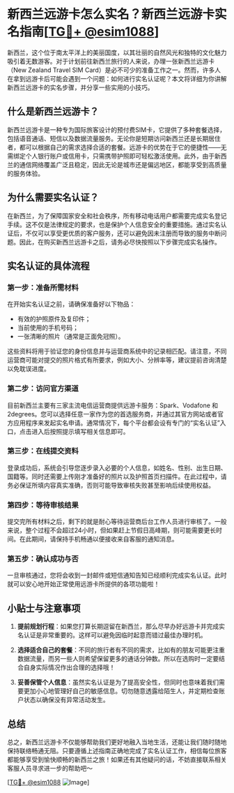 # 新西兰远游卡怎么实名？新西兰远游卡实名指南[[TG💪+ @esim1088](https://t.me/s/esim1088)]

新西兰，这个位于南太平洋上的美丽国度，以其壮丽的自然风光和独特的文化魅力吸引着无数游客。对于计划前往新西兰旅行的人来说，办理一张新西兰远游卡（New Zealand Travel SIM Card）是必不可少的准备工作之一。然而，许多人在拿到远游卡后可能会遇到一个问题：如何进行实名认证呢？本文将详细为你讲解新西兰远游卡的实名步骤，并分享一些实用的小技巧。

## 什么是新西兰远游卡？

新西兰远游卡是一种专为国际旅客设计的预付费SIM卡，它提供了多种套餐选择，包括语音通话、短信以及数据流量服务。无论你是短期访问新西兰还是长期居住者，都可以根据自己的需求选择合适的套餐。远游卡的优势在于它的便捷性——无需绑定个人银行账户或信用卡，只需携带护照即可轻松激活使用。此外，由于新西兰的通信网络覆盖广泛且稳定，因此无论是城市还是偏远地区，都能享受到高质量的服务体验。

## 为什么需要实名认证？

在新西兰，为了保障国家安全和社会秩序，所有移动电话用户都需要完成实名登记手续。这不仅是法律规定的要求，也是保护个人信息安全的重要措施。通过实名认证后，不仅可以享受更优质的客户服务，还可以避免因未注册而导致的服务中断问题。因此，在购买新西兰远游卡之后，请务必尽快按照以下步骤完成实名操作。

## 实名认证的具体流程

### 第一步：准备所需材料

在开始实名认证之前，请确保准备好以下物品：
- 有效的护照原件及复印件；
- 当前使用的手机号码；
- 一张清晰的照片（通常是正面免冠照）。

这些资料将用于验证您的身份信息并与运营商系统中的记录相匹配。请注意，不同运营商可能对提交的照片格式有所要求，例如大小、分辨率等，建议提前咨询清楚以免耽误进度。

### 第二步：访问官方渠道

目前新西兰主要有三家主流电信运营商提供远游卡服务：Spark、Vodafone 和 2degrees。您可以选择任意一家作为您的首选服务商，并通过其官方网站或者官方应用程序来发起实名申请。通常情况下，每个平台都会设有专门的“实名认证”入口，点击进入后按照提示填写相关信息即可。

### 第三步：在线提交资料

登录成功后，系统会引导您逐步录入必要的个人信息，如姓名、性别、出生日期、国籍等。同时还需要上传刚才准备好的照片以及护照首页扫描件。在此过程中，请务必保证所填内容真实准确，否则可能导致审核失败甚至影响后续使用权益。

### 第四步：等待审核结果

提交完所有材料之后，剩下的就是耐心等待运营商后台工作人员进行审核了。一般来说，整个过程不会超过24小时，但如果赶上节假日高峰期，则可能需要更长时间。在此期间，请保持手机畅通以便接收来自客服的通知消息。

### 第五步：确认成功与否

一旦审核通过，您将会收到一封邮件或短信通知告知已经顺利完成实名认证。此时就可以安心地开始正常使用远游卡所提供的各项功能啦！

## 小贴士与注意事项

1. **提前规划行程**：如果您打算长期逗留在新西兰，那么尽早办好远游卡并完成实名认证是非常重要的。这样可以避免因临时起意而错过最佳办理时机。
   
2. **选择适合自己的套餐**：不同的旅行者有不同的需求，比如有的朋友可能更注重数据流量，而另一些人则希望保留更多的通话分钟数。所以在选购时一定要结合自身实际情况作出合理的选择哦！

3. **妥善保管个人信息**：虽然实名认证是为了提高安全性，但同时也意味着我们需要更加小心地管理好自己的敏感信息。切勿随意透露给陌生人，并定期检查账户状态以确保没有异常活动发生。

## 总结

总之，新西兰远游卡不仅能够帮助我们更好地融入当地生活，还能让我们随时随地保持联络畅通无阻。只要遵循上述指南正确地完成了实名认证工作，相信每位旅客都能够享受到愉快顺畅的新西兰之旅！如果还有其他疑问的话，不妨直接联系相关客服人员寻求进一步的帮助吧～

[[TG💪+ @esim1088](https://t.me/s/esim1088) ![Image](https://i.postimg.cc/4NQfJmqS/Snipaste-2025-05-13-00-14-12.png)]